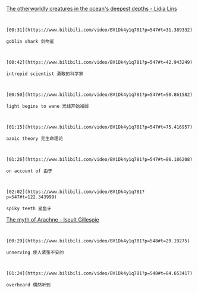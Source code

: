 [The otherworldly creatures in the ocean's deepest depths - Lidia Lins](https://www.bilibili.com/video/BV1Dk4y1q781?p=547)

```ad-note


[00:31](https://www.bilibili.com/video/BV1Dk4y1q781?p=547#t=31.389332)

goblin shark 剑吻鲨

```

```ad-note


[00:42](https://www.bilibili.com/video/BV1Dk4y1q781?p=547#t=42.943249)

intrepid scientist 勇敢的科学家

```

```ad-note


[00:50](https://www.bilibili.com/video/BV1Dk4y1q781?p=547#t=50.861582)

light begins to wane 光线开始减弱

```

```ad-note


[01:15](https://www.bilibili.com/video/BV1Dk4y1q781?p=547#t=75.416957)

azoic theory 无生命理论

```

```ad-note


[01:26](https://www.bilibili.com/video/BV1Dk4y1q781?p=547#t=86.186208)

on account of 由于

```

```ad-note


[02:02](https://www.bilibili.com/video/BV1Dk4y1q781?p=547#t=122.343999)

spiky teeth 鲨鱼牙

```

[The myth of Arachne - Iseult Gillespie](https://www.bilibili.com/video/BV1Dk4y1q781?p=548)

```ad-note


[00:29](https://www.bilibili.com/video/BV1Dk4y1q781?p=548#t=29.19275)

unnerving 使人紧张不安的

```

```ad-note


[01:24](https://www.bilibili.com/video/BV1Dk4y1q781?p=548#t=84.653417)

overheard 偶然听到

```